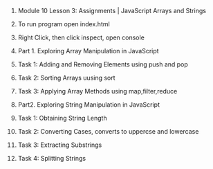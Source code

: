 1. Module 10 Lesson 3: Assignments | JavaScript Arrays and Strings
2. To run program open index.html
3. Right Click, then click inspect, open console
4. Part 1. Exploring Array Manipulation in JavaScript
5. Task 1: Adding and Removing Elements using push and pop
6. Task 2: Sorting Arrays uusing sort
7. Task 3: Applying Array Methods using map,filter,reduce

8. Part2. Exploring String Manipulation in JavaScript
9. Task 1: Obtaining String Length
10. Task 2: Converting Cases, converts to uppercse and lowercase
11. Task 3: Extracting Substrings
12. Task 4: Splitting Strings 
